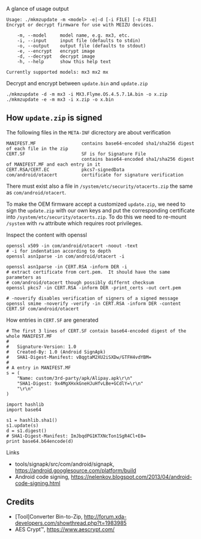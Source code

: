 A glance of usage output

	Usage: ./mkmzupdate -m <model> -e|-d [-i FILE] [-o FILE]
	Encrypt or decrypt firmware for use with MEIZU devices.

		-m, --model     model name, e.g. mx3, etc.
		-i, --input     input file (defaults to stdin)
		-o, --output    output file (defaults to stdout)
		-e, --encrypt   encrypt image
		-d, --decrypt   decrypt image
		-h, --help      show this help text

	Currently supported models: mx3 mx2 mx

Decrypt and encrypt between `update.bin` and `update.zip`

	./mkmzupdate -d -m mx3 -i MX3.Flyme.OS.4.5.7.1A.bin -o x.zip
	./mkmzupdate -e -m mx3 -i x.zip -o x.bin

## How `update.zip` is signed

The following files in the `META-INF` dicrectory are about verification

	MANIFEST.MF					contains base64-encoded sha1/sha256 digest of each file in the zip
	CERT.SF						SF is for Signature File
								contains base64-encoded sha1/sha256 digest of MANIFEST.MF and each entry in it
	CERT.RSA/CERT.EC			pkcs7-signedData
	com/android/otacert			certificate for signature verification

There must exist also a file in `/system/etc/security/otacerts.zip` the same as `com/android/otacert`.

To make the OEM firmware accept a customized `update.zip`, we need to sign the `update.zip` with our own keys and put the corresponding certificate into `/system/etc/security/otacerts.zip`.  To do this we need to re-mount `/system` with `rw` attribute which requires root privileges.

Inspect the content with openssl

	openssl x509 -in com/android/otacert -noout -text
	# -i for indentation according to depth
	openssl asn1parse -in com/android/otacert -i

	openssl asn1parse -in CERT.RSA -inform DER -i
	# extract certificate from cert.pem.  It should have the same parameters as
	# com/android/otacert though possibly differnt checksum
	openssl pkcs7 -in CERT.RSA -inform DER -print_certs -out cert.pem

	# -noverify disables verification of signers of a signed message
	openssl smime -noverify -verify -in CERT.RSA -inform DER -content CERT.SF com/android/otacert

How entries in `CERT.SF` are generated

	# The first 3 lines of CERT.SF contain base64-encoded digest of the whole MANIFEST.MF
	#
	#	Signature-Version: 1.0
	#	Created-By: 1.0 (Android SignApk)
	#	SHA1-Digest-Manifest: vBqgtaM2XU2iSXDw/GTFH4vdYBM=
	#
	# A entry in MANIFEST.MF
	s = (
		"Name: custom/3rd-party/apk/Alipay.apk\r\n"
		"SHA1-Digest: 9x4MgXHxkGneHJuHfvLBe+GCdlY=\r\n"
		"\r\n"
	)

	import hashlib
	import base64

	s1 = hashlib.sha1()
	s1.update(s)
	d = s1.digest()
	# SHA1-Digest-Manifest: ImJbqdPG1KTXNcTon1SgR4Cl+E0=
	print base64.b64encode(d)

Links

- tools/signapk/src/com/android/signapk, https://android.googlesource.com/platform/build
- Android code signing, https://nelenkov.blogspot.com/2013/04/android-code-signing.html

## Credits

- [Tool]Converter Bin-to-Zip, http://forum.xda-developers.com/showthread.php?t=1983985
- AES Crypt™, https://www.aescrypt.com/
